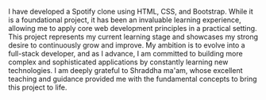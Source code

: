 I have developed a Spotify clone using HTML, CSS, and Bootstrap.
While it is a foundational project, it has been an invaluable
learning experience, allowing me to apply core web development
principles in a practical setting. This project represents my current 
learning stage and showcases my strong desire to continuously grow and 
improve. My ambition is to evolve into a full-stack developer, 
and as I advance, I am committed to building more complex and
sophisticated applications by constantly learning new technologies. 
I am deeply grateful to Shraddha ma'am, whose excellent teaching
and guidance provided me with the fundamental concepts to bring
this project to life.
